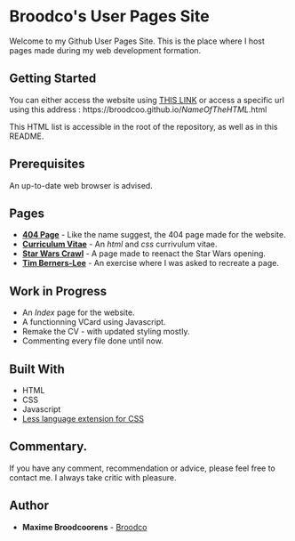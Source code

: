# Broodco's User Pages Site

Welcome to my Github User Pages Site. This is the place where I host pages made during my web development formation.

## Getting Started

You can either access the website using [THIS LINK](https://broodco.github.io/index.html) or access a specific url using this address : ht<span>tps://</span>broodcoo.github.io/*NameOfTheHTML*.html

This HTML list is accessible in the root of the repository, as well as in this README.

## Prerequisites

An up-to-date web browser is advised. 

## Pages

* [**404 Page**](https://broodco.github.io/404.html) - Like the name suggest, the 404 page made for the website.
* [**Curriculum Vitae**](https://broodco.github.io/curriculumvitae.html) - An *html* and *css* currivulum vitae.
* [**Star Wars Crawl**](https://broodco.github.io/starwars.html) - A page made to reenact the Star Wars opening.
* [**Tim Berners-Lee**](https://broodco.github.io/tim.html) - An exercise where I was asked to recreate a page.

## Work in Progress

* An *Index* page for the website.
* A functionning VCard using Javascript.
* Remake the CV - with updated styling mostly.
* Commenting every file done until now.

## Built With

* HTML
* CSS 
* Javascript
* [Less language extension for CSS](https://lesscss.org)

## Commentary.

If you have any comment, recommendation or advice, please feel free to contact me. I always take critic with pleasure.

## Author

* **Maxime Broodcoorens** - [Broodco](https://github.com/Broodco)
